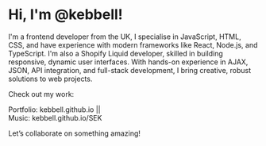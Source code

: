 # Hi, I'm @kebbell!
I'm a frontend developer from the UK, I specialise in JavaScript, HTML, CSS, and have experience with modern frameworks like React, Node.js, and TypeScript. I'm also a Shopify Liquid developer, skilled in building responsive, dynamic user interfaces. With hands-on experience in AJAX, JSON, API integration, and full-stack development, I bring creative, robust solutions to web projects.

Check out my work:

Portfolio: kebbell.github.io  ||  
Music: kebbell.github.io/SEK

Let’s collaborate on something amazing!
